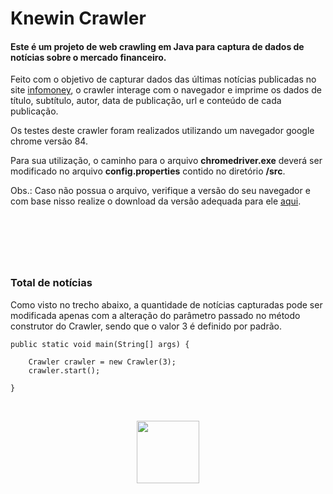 # Knewin Crawler
#### Este é um projeto de web crawling em Java para captura de dados de notícias sobre o mercado financeiro.

Feito com o objetivo de capturar dados das últimas notícias publicadas no site [infomoney](https://www.infomoney.com.br/mercados/), o crawler interage com o navegador e imprime os dados de título, subtítulo, autor, data de publicação, url e conteúdo de cada publicação.

Os testes deste crawler foram realizados utilizando um navegador google chrome versão 84.

Para sua utilização, o caminho para o arquivo **chromedriver.exe** deverá ser modificado no arquivo **config.properties** contido no diretório **/src**.

Obs.: Caso não possua o arquivo, verifique a versão do seu navegador e com base nisso realize o download da versão adequada para ele [aqui](https://chromedriver.chromium.org/downloads).

&nbsp;
---
&nbsp;
### Total de notícias

Como visto no trecho abaixo, a quantidade de notícias capturadas pode ser modificada apenas com a alteração do parâmetro passado no método construtor do Crawler, sendo que o valor 3 é definido por padrão.
~~~    
public static void main(String[] args) {
		
	Crawler crawler = new Crawler(3);
	crawler.start();
		
}
~~~
&nbsp;

<p align="center">
<img src="https://cdn2.iconfinder.com/data/icons/web-data-and-scraping/64/data--scraping-19-512.png" width="100">
</p>

